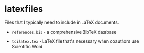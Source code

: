 latexfiles
==========

Files that I typically need to include in LaTeX documents.

* `references.bib` - a comprehensive BibTeX database

* `tcilatex.tex` - LaTeX file that's necessary when coauthors use
  Scientific Word